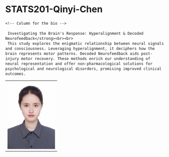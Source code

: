 # STATS201-Qinyi-Chen
<table>
  <tr>
    <!-- Column for the headshot -->
    <td>
      <img src="/QinyiChen.jpg" alt="Headshot" style="width: 150px;"/>
    </td>
    
    <!-- Column for the bio -->
 
     Investigating the Brain's Response: Hyperalignment & Decoded Neurofeedback</strong><br><br>
     This study explores the enigmatic relationship between neural signals and consciousness. Leveraging hyperalignment, it deciphers how the brain represents motor patterns. Decoded Neurofeedback aids post-injury motor recovery. These methods enrich our understanding of neural representation and offer non-pharmacological solutions for psychological and neurological disorders, promising improved clinical outcomes.
</table>


